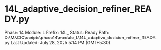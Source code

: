 # 14L_adaptive_decision_refiner_READY.py

Phase: 14
Module: L
Prefix: 14L_
Status: Ready
Path: D:\MAGIC\scripts\phase14\module_L\14L_adaptive_decision_refiner_READY.py
Last Updated: July 28, 2025 5:14 PM (GMT+5:30)
